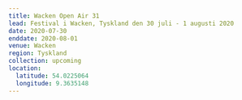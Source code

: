 ```yaml
---
title: Wacken Open Air 31
lead: Festival i Wacken, Tyskland den 30 juli - 1 augusti 2020
date: 2020-07-30
enddate: 2020-08-01
venue: Wacken
region: Tyskland
collection: upcoming
location:
  latitude: 54.0225064
  longitude: 9.3635148
---
```

